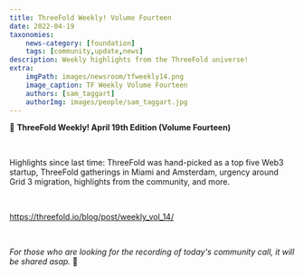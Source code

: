 ```yaml
---
title: ThreeFold Weekly! Volume Fourteen 
date: 2022-04-19
taxonomies:
    news-category: [foundation]
    tags: [community,update,news]
description: Weekly highlights from the ThreeFold universe!
extra:
    imgPath: images/newsroom/tfweekly14.png
    image_caption: TF Weekly Volume Fourteen
    authors: [sam_taggart]
    authorImg: images/people/sam_taggart.jpg
---
```



📰 **ThreeFold Weekly! April 19th Edition (Volume Fourteen)**

<br/>

Highlights since last time: ThreeFold was hand-picked as a top five Web3 startup, ThreeFold gatherings in Miami and Amsterdam, urgency around Grid 3 migration, highlights from the community, and more.

<br/>

https://threefold.io/blog/post/weekly_vol_14/

<br/>

*For those who are looking for the recording of today's community call, it will be shared asap.* 🙏